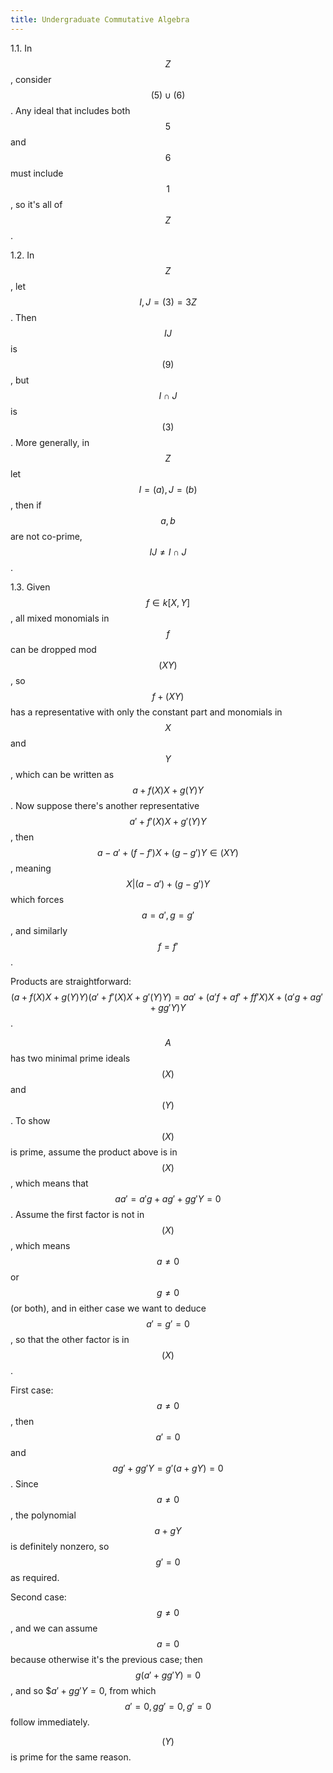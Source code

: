 ```yaml
---
title: Undergraduate Commutative Algebra
---
```

<head>
    <script type="text/javascript"
            src="http://cdn.mathjax.org/mathjax/latest/MathJax.js?config=TeX-AMS-MML_HTMLorMML">
    </script>
</head>

1.1. In $$Z$$, consider $$(5) \cup (6)$$. Any ideal that includes both $$5$$ and $$6$$ must
include $$1$$, so it's all of $$Z$$.

1.2. In $$Z$$, let $$I,J = (3) = 3Z$$. Then $$IJ$$ is $$(9)$$, but $$I \cap J$$ is $$(3)$$. More generally,
in $$Z$$ let $$I = (a), J = (b)$$, then if $$a,b$$ are not co-prime, $$IJ \ne I\cap J$$.

1.3. Given $$f \in k[X,Y]$$, all mixed monomials in $$f$$ can be dropped mod $$(XY)$$, so $$f+(XY)$$ has
a representative with only the constant part and monomials in $$X$$ and $$Y$$, which can be written as
$$a + f(X)X + g(Y)Y$$. Now suppose there's another representative $$a' + f'(X)X + g'(Y)Y$$, then 
$$a-a' + (f-f')X + (g-g')Y \in (XY)$$, meaning $$X | (a-a') + (g-g')Y$$ which forces $$a=a', g=g'$$, and similarly $$f=f'$$.

Products are straightforward: $$(a + f(X)X + g(Y)Y)(a'+f'(X)X+g'(Y)Y) = aa' + (a'f+af'+ff'X)X + (a'g + ag' + gg'Y)Y$$.

$$A$$ has two minimal  prime ideals $$(X)$$ and $$(Y)$$. To show $$(X)$$ is prime, assume the product above is in $$(X)$$, which means
that $$aa' = a'g+ag'+gg'Y = 0$$. Assume the first factor is not in $$(X)$$, which means $$a \ne 0$$ or $$g \ne 0$$ (or both), and
in either case we want to deduce $$a' = g' = 0$$, so that the other factor is in $$(X)$$. 

First case: $$a \ne 0$$, then $$a' = 0$$ and
$$ag' + gg'Y = g'(a+gY) = 0$$. Since $$a \ne 0$$, the polynomial $$a+gY$$ is definitely nonzero, so $$g'=0$$ as required.

Second case: $$g \ne 0$$, and we can assume $$a=0$$ because otherwise it's the previous case; then $$g(a'+gg'Y)=0$$, and so
$$a'+gg'Y = 0$, from which $$a'=0, gg'=0, g'=0$$ follow immediately.

$$(Y)$$ is prime for the same reason. 